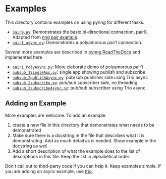 Examples
========

This directory contains examples on using pynng for different tasks.

* [`pair0.py`](./pair0.py): Demonstrates the basic bi-directional connection,
  pair0.  Adapted from [nng pair
  example](https://nanomsg.org/gettingstarted/nng/pair.html).
* [`pair1_async.py`](./pair1_async.py): Demonstrates a polyamorous pair1
  connection.

Several more examples are described in [pynng.ReadTheDocs](https://pynng.readthedocs.io/en/latest/core.html#available-protocols)
  and implemented here

* [`pair1_PolyAsync.py`](./pair1_PolyAsync.py): More elaborate demo of 
  polyamorous pair1 
* [`pubsub_1SingleApp.py`](./pubsub_1SingleApp.py): single app showing publish and subscribe
* [`pubsub_2publishAsync.py`](./pubsub_2publishAsync.py): pub/sub publisher side using Trio async
* [`pubsub_2subscribe.py`](./pubsub_2subscribe.py): pub/sub subscriber side, no threading
* [`pubsub_2subscribeAsync.py`](./pubsub_2subscribeAsync.py): pub/sub subscriber using Trio async

Adding an Example
-----------------

More examples are welcome.  To add an example:
1. create a new file in this directory that demonstrates what needs to be
   demonstrated
2. Make sure there is a docstring in the file that describes what it is
   demonstrating.  Add as much detail as is needed.  Show example in the
   docstring as well.
3. Add a short description of what the example does to the list of descriptions
   in this file.  Keep the list in alphabetical order.

Don't call out to third-party code if you can help it.  Keep examples simple.
If you are adding an async example, use
[trio](https://trio.readthedocs.io/en/latest/).
